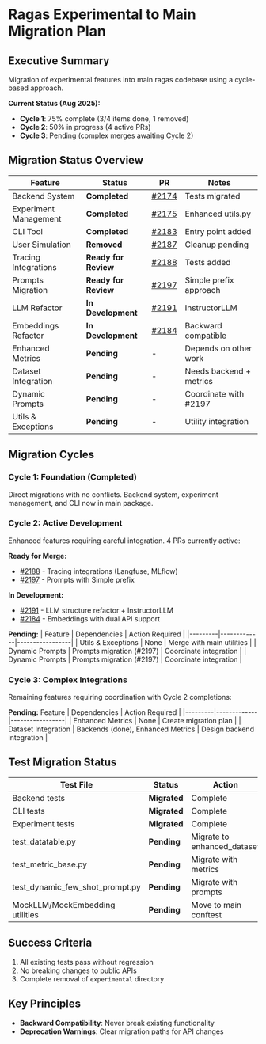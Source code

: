 # Ragas Experimental to Main Migration Plan

## Executive Summary

Migration of experimental features into main ragas codebase using a cycle-based approach.

**Current Status (Aug 2025):**
- **Cycle 1**: 75% complete (3/4 items done, 1 removed)  
- **Cycle 2**: 50% in progress (4 active PRs)
- **Cycle 3**: Pending (complex merges awaiting Cycle 2)

## Migration Status Overview

| Feature | Status | PR | Notes |
|---------|--------|----|-------|
| Backend System | **Completed** | [#2174](https://github.com/explodinggradients/ragas/pull/2174) | Tests migrated |
| Experiment Management | **Completed** | [#2175](https://github.com/explodinggradients/ragas/pull/2175) | Enhanced utils.py |
| CLI Tool | **Completed** | [#2183](https://github.com/explodinggradients/ragas/pull/2183) | Entry point added |
| User Simulation | **Removed** | [#2187](https://github.com/explodinggradients/ragas/pull/2187) | Cleanup pending |
| Tracing Integrations | **Ready for Review** | [#2188](https://github.com/explodinggradients/ragas/pull/2188) | Tests added |
| Prompts Migration | **Ready for Review** | [#2197](https://github.com/explodinggradients/ragas/pull/2197) | Simple prefix approach |
| LLM Refactor | **In Development** | [#2191](https://github.com/explodinggradients/ragas/pull/2191) | InstructorLLM |
| Embeddings Refactor | **In Development** | [#2184](https://github.com/explodinggradients/ragas/pull/2184) | Backward compatible |
| Enhanced Metrics | **Pending** | - | Depends on other work |
| Dataset Integration | **Pending** | - | Needs backend + metrics |
| Dynamic Prompts | **Pending** | - | Coordinate with #2197 |
| Utils & Exceptions | **Pending** | - | Utility integration |

## Migration Cycles

### Cycle 1: Foundation (Completed)
Direct migrations with no conflicts. Backend system, experiment management, and CLI now in main package.

### Cycle 2: Active Development 
Enhanced features requiring careful integration. 4 PRs currently active:

**Ready for Merge:**
- [#2188](https://github.com/explodinggradients/ragas/pull/2188) - Tracing integrations (Langfuse, MLflow)
- [#2197](https://github.com/explodinggradients/ragas/pull/2197) - Prompts with Simple prefix

**In Development:**
- [#2191](https://github.com/explodinggradients/ragas/pull/2191) - LLM structure refactor + InstructorLLM
- [#2184](https://github.com/explodinggradients/ragas/pull/2184) - Embeddings with dual API support

**Pending:**
| Feature | Dependencies | Action Required |
|---------|-------------|-----------------|
| Utils & Exceptions | None | Merge with main utilities |
| Dynamic Prompts | Prompts migration (#2197) | Coordinate integration |
| Dynamic Prompts | Prompts migration (#2197) | Coordinate integration |

### Cycle 3: Complex Integrations
Remaining features requiring coordination with Cycle 2 completions:

**Pending:**
Feature | Dependencies | Action Required |
|---------|-------------|-----------------|
| Enhanced Metrics | None | Create migration plan |
| Dataset Integration | Backends (done), Enhanced Metrics | Design backend integration |

## Test Migration Status

| Test File | Status | Action |
|-----------|--------|---------|
| Backend tests | **Migrated** | Complete |
| CLI tests | **Migrated** | Complete |  
| Experiment tests | **Migrated** | Complete |
| test_datatable.py | **Pending** | Migrate to enhanced_dataset |
| test_metric_base.py | **Pending** | Migrate with metrics |
| test_dynamic_few_shot_prompt.py | **Pending** | Migrate with prompts |
| MockLLM/MockEmbedding utilities | **Pending** | Move to main conftest |

## Success Criteria

1. All existing tests pass without regression
2. No breaking changes to public APIs
3. Complete removal of `experimental` directory

## Key Principles

- **Backward Compatibility**: Never break existing functionality
- **Deprecation Warnings**: Clear migration paths for API changes